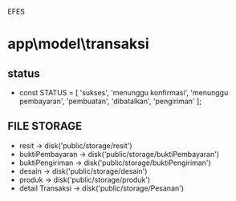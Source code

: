EFES

# app\model\transaksi

## status

-   const STATUS = [
    'sukses',
    'menunggu konfirmasi',
    'menunggu pembayaran',
    'pembuatan',
    'dibatalkan',
    'pengiriman'
    ];

## FILE STORAGE

-   resit -> disk('public/storage/resit')
-   buktiPembayaran -> disk('public/storage/buktiPembayaran')
-   buktiPengiriman -> disk('public/storage/buktiPengiriman')
-   desain -> disk('public/storage/desain')
-   produk -> disk('public/storage/produk')
-   detail Transaksi -> disk('public/storage/Pesanan')
